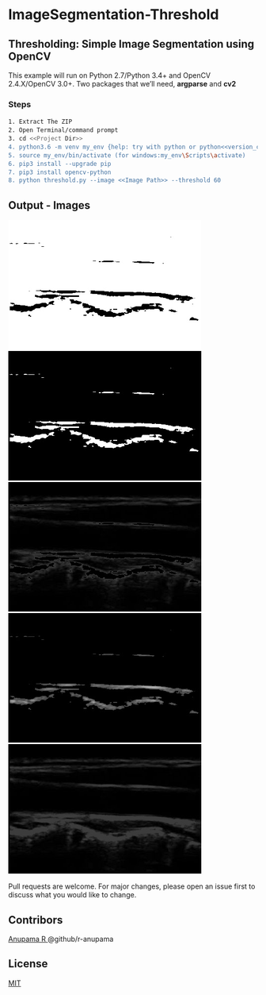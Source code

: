# ImageSegmentation-Threshold
## Thresholding: Simple Image Segmentation using OpenCV
This example will run on Python 2.7/Python 3.4+ and OpenCV 2.4.X/OpenCV 3.0+.
Two packages that we’ll need, ****argparse****  and ****cv2****

### Steps
```bash
1. Extract The ZIP
2. Open Terminal/command prompt
3. cd <<Project Dir>>
4. python3.6 -m venv my_env {help: try with python or python<<version_code>>}
5. source my_env/bin/activate (for windows:my_env\Scripts\activate)
6. pip3 install --upgrade pip
7. pip3 install opencv-python
8. python threshold.py --image <<Image Path>> --threshold 60
```
## Output - Images
![Alt text](out/output1.jpg "THRESH TRUNC")
![Alt text](out/output2.jpg "THRESH TRUNC")
![Alt text](out/output3.jpg "THRESH TRUNC")
![Alt text](out/output4.jpg "THRESH TRUNC")
![Alt text](out/output5.jpg "THRESH TRUNC")

Pull requests are welcome. For major changes, please open an issue first to discuss what you would like to change.

## Contribors
[ Anupama R ](https://github.com/r-anupama)
@github/r-anupama

## License
[MIT](https://choosealicense.com/licenses/mit/)
